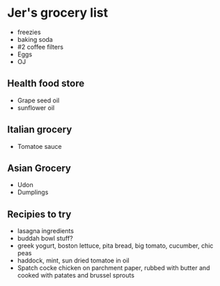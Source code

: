 # Jer's grocery list

- freezies
- baking soda
- #2 coffee filters
- Eggs
- OJ

## Health food store

- Grape seed oil
- sunflower oil

## Italian grocery

- Tomatoe sauce

## Asian Grocery

- Udon
- Dumplings

## Recipies to try

- lasagna ingredients
- buddah bowl stuff?
- greek yogurt, boston lettuce, pita bread, big tomato, cucumber, chic peas
- haddock, mint, sun dried tomatoe in oil
- Spatch cocke chicken on parchment paper, rubbed with butter and cooked with patates and brussel sprouts
